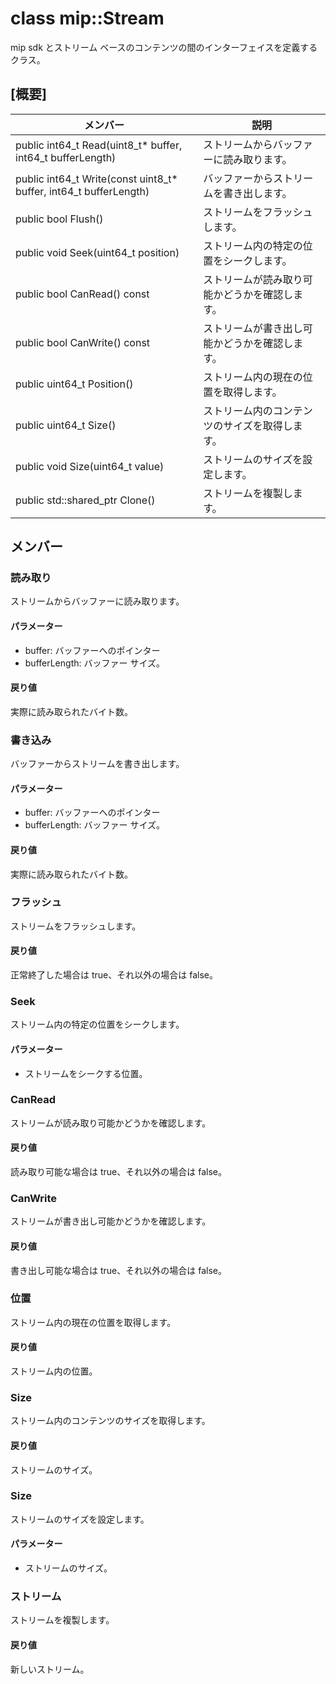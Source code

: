 # <a name="class-mipstream"></a>class mip::Stream 
mip sdk とストリーム ベースのコンテンツの間のインターフェイスを定義するクラス。
  
## <a name="summary"></a>[概要]
 メンバー                        | 説明                                
--------------------------------|---------------------------------------------
public int64_t Read(uint8_t* buffer, int64_t bufferLength)  |  ストリームからバッファーに読み取ります。
public int64_t Write(const uint8_t* buffer, int64_t bufferLength)  |  バッファーからストリームを書き出します。
public bool Flush()  |  ストリームをフラッシュします。
public void Seek(uint64_t position)  |  ストリーム内の特定の位置をシークします。
public bool CanRead() const  |  ストリームが読み取り可能かどうかを確認します。
public bool CanWrite() const  |  ストリームが書き出し可能かどうかを確認します。
public uint64_t Position()  |  ストリーム内の現在の位置を取得します。
public uint64_t Size()  |  ストリーム内のコンテンツのサイズを取得します。
public void Size(uint64_t value)  |  ストリームのサイズを設定します。
public std::shared_ptr<Stream> Clone()  |  ストリームを複製します。
  
## <a name="members"></a>メンバー
  
### <a name="read"></a>読み取り
ストリームからバッファーに読み取ります。
  
#### <a name="parameters"></a>パラメーター
* buffer: バッファーへのポインター 
* bufferLength: バッファー サイズ。 
  
#### <a name="returns"></a>戻り値
実際に読み取られたバイト数。
  
### <a name="write"></a>書き込み
バッファーからストリームを書き出します。
  
#### <a name="parameters"></a>パラメーター
* buffer: バッファーへのポインター 
* bufferLength: バッファー サイズ。 
  
#### <a name="returns"></a>戻り値
実際に読み取られたバイト数。
  
### <a name="flush"></a>フラッシュ
ストリームをフラッシュします。
  
#### <a name="returns"></a>戻り値
正常終了した場合は true、それ以外の場合は false。
  
### <a name="seek"></a>Seek
ストリーム内の特定の位置をシークします。
  
#### <a name="parameters"></a>パラメーター
* ストリームをシークする位置。
  
### <a name="canread"></a>CanRead
ストリームが読み取り可能かどうかを確認します。
  
#### <a name="returns"></a>戻り値
読み取り可能な場合は true、それ以外の場合は false。
  
### <a name="canwrite"></a>CanWrite
ストリームが書き出し可能かどうかを確認します。
  
#### <a name="returns"></a>戻り値
書き出し可能な場合は true、それ以外の場合は false。
  
### <a name="position"></a>位置
ストリーム内の現在の位置を取得します。
  
#### <a name="returns"></a>戻り値
ストリーム内の位置。
  
### <a name="size"></a>Size
ストリーム内のコンテンツのサイズを取得します。
  
#### <a name="returns"></a>戻り値
ストリームのサイズ。
  
### <a name="size"></a>Size
ストリームのサイズを設定します。
  
#### <a name="parameters"></a>パラメーター
* ストリームのサイズ。
  
### <a name="stream"></a>ストリーム
ストリームを複製します。
  
#### <a name="returns"></a>戻り値
新しいストリーム。